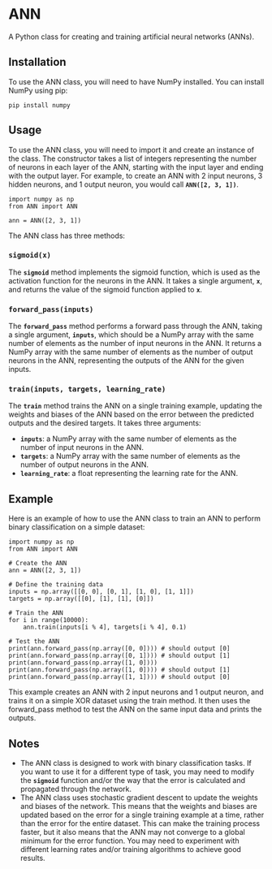 # ANN

A Python class for creating and training artificial neural networks (ANNs).

## **Installation**

To use the ANN class, you will need to have NumPy installed. You can install NumPy using pip:

```
pip install numpy
```

## **Usage**

To use the ANN class, you will need to import it and create an instance of the class. The constructor takes a list of integers representing the number of neurons in each layer of the ANN, starting with the input layer and ending with the output layer. For example, to create an ANN with 2 input neurons, 3 hidden neurons, and 1 output neuron, you would call **`ANN([2, 3, 1])`**.

```
import numpy as np
from ANN import ANN

ann = ANN([2, 3, 1])
```

The ANN class has three methods:

### **`sigmoid(x)`**

The **`sigmoid`** method implements the sigmoid function, which is used as the activation function for the neurons in the ANN. It takes a single argument, **`x`**, and returns the value of the sigmoid function applied to **`x`**.

### **`forward_pass(inputs)`**

The **`forward_pass`** method performs a forward pass through the ANN, taking a single argument, **`inputs`**, which should be a NumPy array with the same number of elements as the number of input neurons in the ANN. It returns a NumPy array with the same number of elements as the number of output neurons in the ANN, representing the outputs of the ANN for the given inputs.

### **`train(inputs, targets, learning_rate)`**

The **`train`** method trains the ANN on a single training example, updating the weights and biases of the ANN based on the error between the predicted outputs and the desired targets. It takes three arguments:

- **`inputs`**: a NumPy array with the same number of elements as the number of input neurons in the ANN.
- **`targets`**: a NumPy array with the same number of elements as the number of output neurons in the ANN.
- **`learning_rate`**: a float representing the learning rate for the ANN.

## **Example**

Here is an example of how to use the ANN class to train an ANN to perform binary classification on a simple dataset:

```
import numpy as np
from ANN import ANN

# Create the ANN
ann = ANN([2, 3, 1])

# Define the training data
inputs = np.array([[0, 0], [0, 1], [1, 0], [1, 1]])
targets = np.array([[0], [1], [1], [0]])

# Train the ANN
for i in range(10000):
    ann.train(inputs[i % 4], targets[i % 4], 0.1)

# Test the ANN
print(ann.forward_pass(np.array([0, 0]))) # should output [0]
print(ann.forward_pass(np.array([0, 1]))) # should output [1]
print(ann.forward_pass(np.array([1, 0])))
print(ann.forward_pass(np.array([1, 0]))) # should output [1]
print(ann.forward_pass(np.array([1, 1]))) # should output [0]
```

This example creates an ANN with 2 input neurons and 1 output neuron, and trains it on a simple XOR dataset using the train method. It then uses the forward_pass method to test the ANN on the same input data and prints the outputs.

## **Notes**

- The ANN class is designed to work with binary classification tasks. If you want to use it for a different type of task, you may need to modify the **`sigmoid`** function and/or the way that the error is calculated and propagated through the network.
- The ANN class uses stochastic gradient descent to update the weights and biases of the network. This means that the weights and biases are updated based on the error for a single training example at a time, rather than the error for the entire dataset. This can make the training process faster, but it also means that the ANN may not converge to a global minimum for the error function. You may need to experiment with different learning rates and/or training algorithms to achieve good results.
